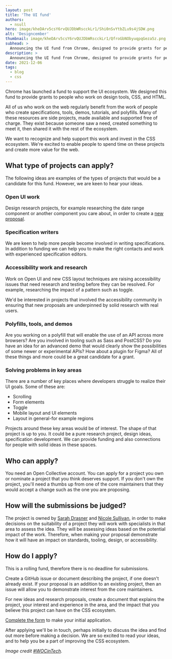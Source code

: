 ```yaml
---
layout: post
title: 'The UI fund'
authors: 
  - nsull
hero: image/kheDArv5csY6rvQUJDbWRscckLr1/Shi0nSvYtbZLu9s4jSDW.png
alt: 'Designcember'
thumbnail: image/kheDArv5csY6rvQUJDbWRscckLr1/QfroGbNObyuqpqGeza5z.png
subhead: >
  Announcing the UI fund from Chrome, designed to provide grants for people who work on design tools, CSS, and HTML.
description: >
  Announcing the UI fund from Chrome, designed to provide grants for people who work on design tools, CSS, and HTML.
date: 2021-12-06
tags:
  - blog
  - css
---
```


Chrome has launched a fund to support the UI ecosystem. We designed this fund to provide grants to people who work on design tools, CSS, and HTML.

All of us who work on the web regularly benefit from the work of people who create specifications, tools, demos, tutorials, and polyfills. Many of these resources are side projects, made available and supported free of charge. They exist because someone saw a need, created something to meet it, then shared it with the rest of the ecosystem.

We want to recognize and help support this work and invest in the CSS ecosystem. We're excited to enable people to spend time on these projects and create more value for the web.

## What type of projects can apply?

The following ideas are examples of the types of projects that would be a candidate for this fund. However, we are keen to hear your ideas.

### Open UI work

Design research projects, for example researching the date range component or another component you care about, in order to create a [new proposal](https://open-ui.org/proposal-guide).

### Specification writers

We are keen to help more people become involved in writing specifications. In addition to funding we can help you to make the right contacts and work with experienced specification editors.

### Accessibility work and research

Work on Open UI and new CSS layout techniques are raising accessibility issues that need research and testing before they can be resolved. For example, researching the impact of a pattern such as toggle.

We'd be interested in projects that involved the accessibility community in ensuring that new proposals are underpinned by solid research with real users.

### Polyfills, tools, and demos

Are you working on a polyfill that will enable the use of an API across more browsers? Are you involved in tooling such as Sass and PostCSS? Do you have an idea for an advanced demo that would clearly show the possibilities of some newer or experimental APIs? How about a plugin for Figma? All of these things and more could be a great candidate for a grant.

### Solving problems in key areas

There are a number of key places where developers struggle to realize their UI goals. Some of these are:

- Scrolling
- Form elements
- Toggle
- Mobile layout and UI elements
- Layout in general-for example regions

Projects around these key areas would be of interest. The shape of that project is up to you. It could be a pure research project, design ideas, specification development. We can provide funding and also connections for people with solid ideas in these spaces.

## Who can apply?

You need an Open Collective account. You can apply for a project you own or nominate a project that you think deserves support. If you don't own the project, you'll need a thumbs up from one of the core maintainers that they would accept a change such as the one you are proposing. 

## How will the submissions be judged?

The project is owned by [Sarah Drasner](http://twitter.com/sarah_edo) and [Nicole Sullivan](http://twitter.com/stubbornella), in order to make decisions on the suitability of a project they will work with specialists in that area to assess the idea. They will be assessing ideas based on the potential impact of the work. Therefore, when making your proposal demonstrate how it will have an impact on standards, tooling, design, or accessibility. 

## How do I apply?

This is a rolling fund, therefore there is no deadline for submissions. 

Create a GitHub issue or document describing the project, if one doesn't already exist. If your proposal is an addition to an existing project, then an issue will allow you to demonstrate interest from the core maintainers.

For new ideas and research proposals, create a document that explains the project, your interest and experience in the area, and the impact that you believe this project can have on the CSS ecosystem.

[Complete the form](https://forms.gle/7knaw5FvFtGVEthV7) to make your initial application.

After applying we'll be in touch, perhaps initially to discuss the idea and find out more before making a decision. We are so excited to read your ideas, and to help you be a part of improving the CSS ecosystem.

_Image credit [#WOCinTech](https://wocintechchat.com)._
